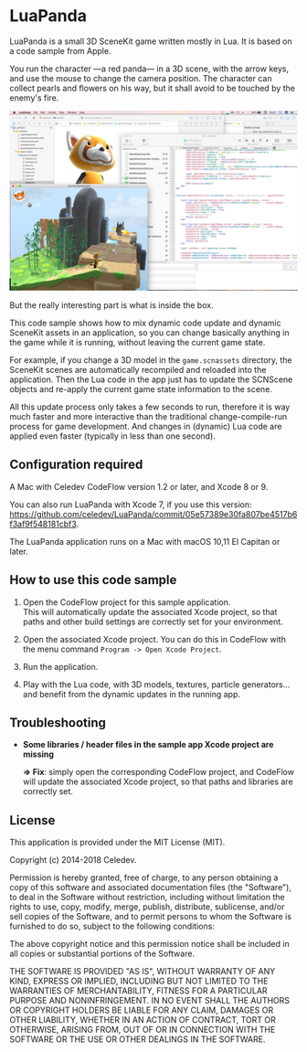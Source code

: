 # LuaPanda


LuaPanda is a small 3D SceneKit game written mostly in Lua. It is based on a code sample from Apple.

You run the character —a red panda— in a 3D scene, with the arrow keys, and use the mouse to change the camera position. The character can collect pearls and flowers on his way, but it shall avoid to be touched by the enemy's fire.

![Updating LuaPanda](readme-images/LuaPanda-screenshot.jpeg)

But the really interesting part is what is inside the box.

This code sample shows how to mix dynamic code update and dynamic SceneKit assets in an application, so you can change basically anything in the game while it is running, without leaving the current game state. 

For example, if you change a 3D model in the `game.scnassets` directory, the SceneKit scenes are automatically recompiled and reloaded into the application. Then the Lua code in the app just has to update the SCNScene objects and re-apply the current game state information to the scene. 

All this update process only takes a few seconds to run, therefore it is way much faster and more interactive than the traditional change-compile-run process for game development. And changes in (dynamic) Lua code are applied even faster (typically in less than one second).

## Configuration required

A Mac with Celedev CodeFlow version 1.2 or later, and Xcode 8 or 9.

You can also run LuaPanda with Xcode 7, if you use this version: https://github.com/celedev/LuaPanda/commit/05e57389e30fa807be4517b6f3af9f548181cbf3.

The LuaPanda application runs on a Mac with macOS 10,11 El Capitan or later.

## How to use this code sample

1. Open the CodeFlow project for this sample application.  
  This will automatically update the associated Xcode project, so that paths and other build settings are correctly set for your environment.

2. Open the associated Xcode project. You can do this in CodeFlow with the menu command `Program -> Open Xcode Project`.

3. Run the application.

4. Play with the Lua code, with 3D models, textures, particle generators… and benefit from the dynamic updates in the running app.

## Troubleshooting

- **Some libraries / header files in the sample app Xcode project are missing**

  **⇒ Fix**: simply open the corresponding CodeFlow project, and CodeFlow will update the associated Xcode project, so that paths and libraries are correctly set.

## License

This application is provided under the MIT License (MIT).

Copyright (c) 2014-2018 Celedev.

Permission is hereby granted, free of charge, to any person obtaining a copy
of this software and associated documentation files (the "Software"), to deal
in the Software without restriction, including without limitation the rights
to use, copy, modify, merge, publish, distribute, sublicense, and/or sell
copies of the Software, and to permit persons to whom the Software is
furnished to do so, subject to the following conditions:

The above copyright notice and this permission notice shall be included in
all copies or substantial portions of the Software.

THE SOFTWARE IS PROVIDED "AS IS", WITHOUT WARRANTY OF ANY KIND, EXPRESS OR
IMPLIED, INCLUDING BUT NOT LIMITED TO THE WARRANTIES OF MERCHANTABILITY,
FITNESS FOR A PARTICULAR PURPOSE AND NONINFRINGEMENT. IN NO EVENT SHALL THE
AUTHORS OR COPYRIGHT HOLDERS BE LIABLE FOR ANY CLAIM, DAMAGES OR OTHER
LIABILITY, WHETHER IN AN ACTION OF CONTRACT, TORT OR OTHERWISE, ARISING FROM,
OUT OF OR IN CONNECTION WITH THE SOFTWARE OR THE USE OR OTHER DEALINGS IN
THE SOFTWARE.
